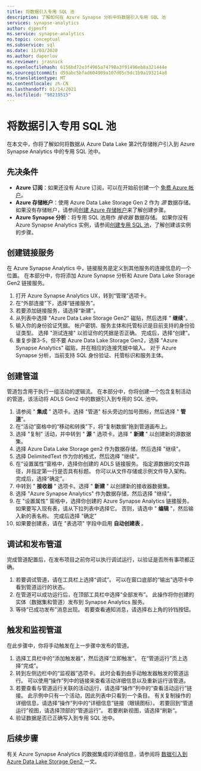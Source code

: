 ```yaml
---
title: 将数据引入专用 SQL 池
description: 了解如何在 Azure Synapse 分析中将数据引入专用 SQL 池
services: synapse-analytics
author: djpmsft
ms.service: synapse-analytics
ms.topic: conceptual
ms.subservice: sql
ms.date: 11/03/2020
ms.author: daperlov
ms.reviewer: jrasnick
ms.openlocfilehash: 6156bd72e3f4965a74798a3f91496eb8a321444e
ms.sourcegitcommit: d59abc5bfad604909a107d05c5dc1b9a193214a8
ms.translationtype: MT
ms.contentlocale: zh-CN
ms.lasthandoff: 01/14/2021
ms.locfileid: "98219515"
---
```

# <a name="ingest-data-into-a-dedicated-sql-pool"></a>将数据引入专用 SQL 池

在本文中，你将了解如何将数据从 Azure Data Lake 第2代存储帐户引入到 Azure Synapse Analytics 中的专用 SQL 池中。

## <a name="prerequisites"></a>先决条件

* **Azure 订阅**：如果还没有 Azure 订阅，可以在开始前创建一个 [免费 Azure 帐户](https://azure.microsoft.com/free/)。
* **Azure 存储帐户**：使用 Azure Data Lake Storage Gen 2 作为 *源* 数据存储。 如果没有存储帐户，请参阅[创建 Azure 存储帐户](../../storage/common/storage-account-create.md?bc=%2fazure%2fsynapse-analytics%2fbreadcrumb%2ftoc.json&toc=%2fazure%2fsynapse-analytics%2ftoc.json)来了解创建步骤。
* **Azure Synapse 分析**：将专用 SQL 池用作 *接收器* 数据存储。 如果你没有 Azure Synapse Analytics 实例，请参阅[创建专用 SQL 池](../../azure-sql/database/single-database-create-quickstart.md?toc=/azure/synapse-analytics/toc.json&bc=/azure/synapse-analytics/breadcrumb/toc.json)，了解创建该实例的步骤。

## <a name="create-linked-services"></a>创建链接服务

在 Azure Synapse Analytics 中，链接服务是定义到其他服务的连接信息的一个位置。 在本部分中，你将添加 Azure Synapse 分析和 Azure Data Lake Storage Gen2 链接服务。

1. 打开 Azure Synapse Analytics UX，转到“管理”选项卡。
1. 在“外部连接”下，选择“链接服务”。
1. 若要添加链接服务，请选择“新建”。
1. 从列表中选择 "Azure Data Lake Storage Gen2" 磁贴，然后选择 " **继续**"。
1. 输入你的身份验证凭据。 帐户密钥、服务主体和托管标识是目前支持的身份验证类型。 选择 "测试连接" 以验证你的凭据是否正确。 完成后，选择“创建”。
1. 重复步骤3-5，但不要 Azure Data Lake Storage Gen2，选择 "Azure Synapse Analytics" 磁贴，并在相应的连接凭据中输入。 对于 Azure Synapse 分析，当前支持 SQL 身份验证、托管标识和服务主体。

## <a name="create-pipeline"></a>创建管道

管道包含用于执行一组活动的逻辑流。 在本部分中，你将创建一个包含复制活动的管道，该活动将 ADLS Gen2 中的数据引入到专用的 SQL 池中。

1. 请参阅 " **集成** " 选项卡。选择 "管道" 标头旁边的加号图标，然后选择 " **管道**"。
1. 在“活动”窗格中的“移动和转换”下，将“复制数据”拖到管道画布上。
1. 选择 "复制" 活动，并中转到 " **源** " 选项卡。选择 " **新建** " 以创建新的源数据集。
1. 选择 Azure Data Lake Storage gen2 作为数据存储，然后选择 "继续"。
1. 选择 DelimitedText 作为你的格式，然后选择 "继续"。
1. 在“设置属性”窗格中，选择你创建的 ADLS 链接服务。 指定源数据的文件路径，并指定第一行是否具有标题。 你可以从文件存储或示例文件导入架构。 完成后，选择“确定”。
1. 中转到 " **接收器** " 选项卡。选择 " **新建** " 以创建新的接收器数据集。
1. 选择 "Azure Synapse Analytics" 作为数据存储，然后选择 "继续"。
1. 在 "设置属性" 窗格中，选择你创建的 Azure Synapse Analytics 链接服务。 如果要写入现有表，请从下拉列表中选择它。 否则，请选中 " **编辑** "，然后输入新的表名称。 完成后选择 "确定"
1. 如果要创建表，请在 "表选项" 字段中启用 **自动创建表** 。

## <a name="debug-and-publish-pipeline"></a>调试和发布管道

完成管道配置后，在发布项目之前你可以执行调试运行，以验证是否所有事项都正确。

1. 若要调试管道，请在工具栏上选择“调试”。 可以在窗口底部的“输出”选项卡中看到管道运行的状态。 
1. 在管道可以成功运行后，在顶部工具栏中选择“全部发布”。 此操作将你创建的实体（数据集和管道）发布到 Synapse Analytics 服务。
1. 等待“已成功发布”消息出现。 若要查看通知消息，请选择右上角的铃铛按钮。 


## <a name="trigger-and-monitor-the-pipeline"></a>触发和监视管道

在此步骤中，你将手动触发在上一步骤中发布的管道。 

1. 选择工具栏中的“添加触发器”，然后选择“立即触发”。  在“管道运行”页上选择“完成”。   
1. 转到左侧边栏中的“监视器”选项卡。 此时会看到由手动触发器触发的管道运行。 可以使用“操作”列中的链接来查看活动详细信息以及重新运行该管道。
1. 若要查看与管道运行关联的活动运行，请选择“操作”列中的“查看活动运行”链接。  此示例中只有一个活动，因此列表中只看到一个条目。 有关复制操作的详细信息，请选择“操作”列中的“详细信息”链接（眼镜图标）。  若要回到“管道运行”视图，请选择顶部的“管道运行”。 若要刷新视图，请选择“刷新”。
1. 验证数据是否已正确写入到专用 SQL 池中。


## <a name="next-steps"></a>后续步骤

有关 Azure Synapse Analytics 的数据集成的详细信息，请参阅将 [数据引入到 Azure Data Lake Storage Gen2 ](data-integration-data-lake.md) 一文。